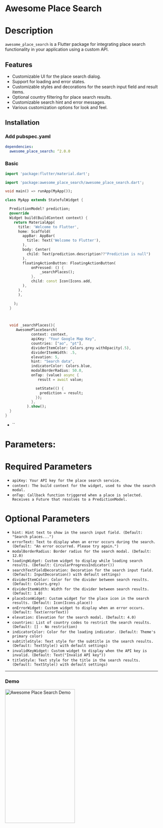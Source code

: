 # Awesome Place Search

# Description

`awesome_place_search` is a Flutter package for integrating place search functionality in your application using a custom API.

## Features

- Customizable UI for the place search dialog.
- Support for loading and error states.
- Customizable styles and decorations for the search input field and result items.
- Optional country filtering for place search results.
- Customizable search hint and error messages.
- Various customization options for look and feel.

## Installation

### Add pubspec.yaml

```yaml
dependencies:
  awesome_place_search: ^2.0.0
```

### Basic

```dart
import 'package:flutter/material.dart';

import 'package:awesome_place_search/awesome_place_search.dart';

void main() => runApp(MyApp());

class MyApp extends StatefulWidget {

  PredictionModel? prediction;
  @override
  Widget build(BuildContext context) {
    return MaterialApp(
      title: 'Welcome to Flutter',
      home: Scaffold(
        appBar: AppBar(
          title: Text('Welcome to Flutter'),
        ),
        body: Center(
          child: Text(prediction.description??"Prediction is null")
        ),
        floatingActionButton: FloatingActionButton(
            onPressed: () {
                _searchPlaces();
            },
            child: const Icon(Icons.add,
        ),
      ),
      ),

    );
  }



  void _searchPlaces(){
     AwesomePlaceSearch(
            context: context,
            apiKey: "Your Google Map Key",
            countries: ["ao", "pt"],
            dividerItemColor: Colors.grey.withOpacity(.5),
            dividerItemWidth: .5,
            elevation: 5,
            hint: "Search data",
            indicatorColor: Colors.blue,
            modalBorderRadius: 50.0,
            onTap: (value) async {
               result = await value;

              setState(() {
                prediction = result;
              });
            },
          ).show();
  }
}
```

- ``

# Parameters:

# Required Parameters

- `apiKey: Your API key for the place search service.`
- `context: The build context for the widget, used to show the search modal.`
- `onTap: Callback function triggered when a place is selected. Receives a Future that resolves to a PredictionModel.`

# Optional Parameters

- `hint: Hint text to show in the search input field. (Default: "Search places...")`
- `errorText: Text to display when an error occurs during the search. (Default: "An error occurred. Please try again.")`
- `modalBorderRadius: Border radius for the search modal. (Default: 12.0)`
- `loadingWidget: Custom widget to display while loading search results. (Default: CircularProgressIndicator())`
- `searchTextFieldDecoration: Decoration for the search input field. (Default: InputDecoration() with default settings)`
- `dividerItemColor: Color for the divider between search results. (Default: Colors.grey)`
- `dividerItemWidth: Width for the divider between search results. (Default: 1.0)`
- `placeIconWidget: Custom widget for the place icon in the search results. (Default: Icon(Icons.place))`
- `onErrorWidget: Custom widget to display when an error occurs. (Default: Text(errorText))`
- `elevation: Elevation for the search modal. (Default: 4.0)`
- `countries: List of country codes to restrict the search results. (Default: [] - No restriction)`
- `indicatorColor: Color for the loading indicator. (Default: Theme's primary color)`
- `subtitleStyle: Text style for the subtitle in the search results. (Default: TextStyle() with default settings)`
- `invalidKeyWidget: Custom widget to display when the API key is invalid. (Default: Text("Invalid API key"))`
- `titleStyle: Text style for the title in the search results. (Default: TextStyle() with default settings)`

---

### Demo

<img src="https://user-images.githubusercontent.com/58330997/231830074-d9c9c65a-cc42-4bcf-80b6-3828b0374fc5.gif" width="230" height="440" alt="Awesome Place Search Demo" />
